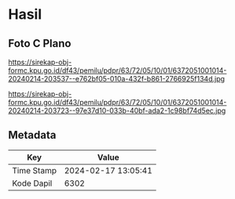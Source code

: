 # Hasil

## Foto C Plano

https://sirekap-obj-formc.kpu.go.id/df43/pemilu/pdpr/63/72/05/10/01/6372051001014-20240214-203537--e762bf05-010a-432f-b861-2766925f134d.jpg

https://sirekap-obj-formc.kpu.go.id/df43/pemilu/pdpr/63/72/05/10/01/6372051001014-20240214-203723--97e37d10-033b-40bf-ada2-1c98bf74d5ec.jpg


## Metadata

| Key        | Value               |
| ---------- | ------------------- |
| Time Stamp | 2024-02-17 13:05:41 |
| Kode Dapil | 6302                |



